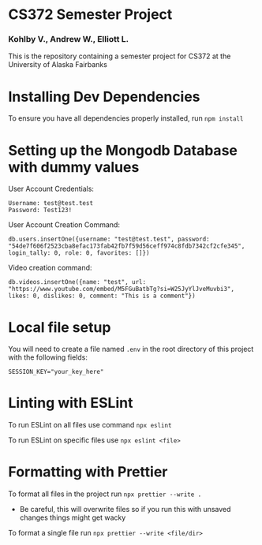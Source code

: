 # CS372 Semester Project

### Kohlby V., Andrew W., Elliott L.

This is the repository containing a semester project for CS372 at the University of Alaska Fairbanks

# Installing Dev Dependencies

To ensure you have all dependencies properly installed, run `npm install`

# Setting up the Mongodb Database with dummy values
User Account Credentials:
``` 
Username: test@test.test
Password: Test123!
```
User Account Creation Command:
```
db.users.insertOne({username: "test@test.test", password: "54de7f606f2523cba8efac173fab42fb7f59d56ceff974c8fdb7342cf2cfe345", login_tally: 0, role: 0, favorites: []})
```

Video creation command:
```
db.videos.insertOne({name: "test", url: "https://www.youtube.com/embed/M5FGuBatbTg?si=W25JyYlJveMuvbi3", likes: 0, dislikes: 0, comment: "This is a comment"})
```

# Local file setup
You will need to create a file named `.env` in the root directory of this project with the following fields:
```
SESSION_KEY="your_key_here"
```

# Linting with ESLint

To run ESLint on all files use command `npx eslint`

To run ESLint on specific files use `npx eslint <file>`

# Formatting with Prettier

To format all files in the project run `npx prettier --write .`

- Be careful, this will overwrite files so if you run this with unsaved changes things might get wacky

To format a single file run `npx prettier --write <file/dir>`


